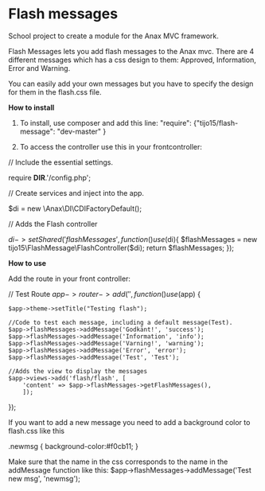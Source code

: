 Flash messages
=========

School project to create a module for the Anax MVC framework.

Flash Messages lets you add flash messages to the Anax mvc. 
There are 4 different messages which has a css design to them:
Approved, Information, Error and Warning. 

You can easily add your own messages but you have to specify the design for them in the flash.css file. 

**How to install**

1. To install, use composer and add this line: "require": {"tijo15/flash-message": "dev-master" }

2. To access the controller use this in your frontcontroller: 

// Include the essential settings.

require __DIR__.'/config.php'; 

// Create services and inject into the app. 

$di  = new \Anax\DI\CDIFactoryDefault();

// Adds the Flash controller

$di->setShared('flashMessages', function() use ($di){
    $flashMessages = new tijo15\FlashMessage\FlashController($di);
    return $flashMessages;
}); 

**How to use**

Add the route in your front controller:

// Test Route
$app->router->add('', function() use ($app) {

    $app->theme->setTitle("Testing flash"); 

    //Code to test each message, including a default message(Test). 
    $app->flashMessages->addMessage('Godkänt!', 'success');
    $app->flashMessages->addMessage('Information', 'info');
    $app->flashMessages->addMessage('Varning!', 'warning');
    $app->flashMessages->addMessage('Error', 'error');
    $app->flashMessages->addMessage('Test', 'Test');

    //Adds the view to display the messages
    $app->views->add('flash/flash', [ 
        'content' => $app->flashMessages->getFlashMessages(),
        ]); 
 
});


If you want to add a new message you need to add a background color to flash.css like this

.newmsg {
background-color:#f0cb11;
}

Make sure that the name in the css corresponds to the name in the addMessage function like this:
$app->flashMessages->addMessage('Test new msg', 'newmsg');